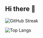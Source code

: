 ## Hi there 👋

![GitHub Streak](https://streak-stats.demolab.com/?user=HongZhangLim&theme=highcontrast)
 
![Top Langs](https://github-readme-stats.vercel.app/api/top-langs/?username=HongZhangLim&layout=compact&theme=highcontrast)



<!--
**HongZhangLim/HongZhangLim** is a ✨ _special_ ✨ repository because its `README.md` (this file) appears on your GitHub profile.

Here are some ideas to get you started:

- 🔭 I’m currently working on ...
- 🌱 I’m currently learning ...
- 👯 I’m looking to collaborate on ...
- 🤔 I’m looking for help with ...
- 💬 Ask me about ...
- 📫 How to reach me: ...
- 😄 Pronouns: ...
- ⚡ Fun fact: ...
-->
